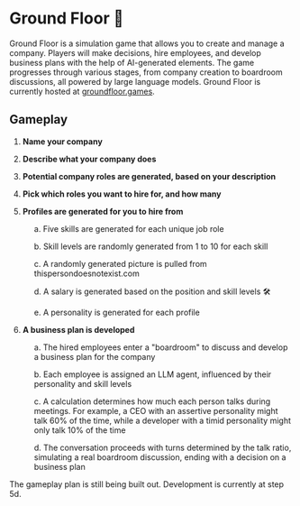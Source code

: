 # Ground Floor 🏢

Ground Floor is a simulation game that allows you to create and manage a company. Players will make decisions, hire employees, and develop business plans with the help of AI-generated elements. The game progresses through various stages, from company creation to boardroom discussions, all powered by large language models. Ground Floor is currently hosted at [groundfloor.games](http://groundfloor.games).

## Gameplay

1. **Name your company**
2. **Describe what your company does**
3. **Potential company roles are generated, based on your description**
4. **Pick which roles you want to hire for, and how many**
5. **Profiles are generated for you to hire from**

   <p style="margin-left: 20px;">a. Five skills are generated for each unique job role</p>
   <p style="margin-left: 20px;">b. Skill levels are randomly generated from 1 to 10 for each skill</p>
   <p style="margin-left: 20px;">c. A randomly generated picture is pulled from thispersondoesnotexist.com</p>
   <p style="margin-left: 20px;">d. A salary is generated based on the position and skill levels 🛠️</p>
   <p style="margin-left: 20px;">e. A personality is generated for each profile</p>

6. **A business plan is developed**

   <p style="margin-left: 20px;">a. The hired employees enter a "boardroom" to discuss and develop a business plan for the company</p>
   <p style="margin-left: 20px;">b. Each employee is assigned an LLM agent, influenced by their personality and skill levels</p>
   <p style="margin-left: 20px;">c. A calculation determines how much each person talks during meetings. For example, a CEO with an assertive personality might talk 60% of the time, while a developer with a timid personality might only talk 10% of the time</p>
   <p style="margin-left: 20px;">d. The conversation proceeds with turns determined by the talk ratio, simulating a real boardroom discussion, ending with a decision on a business plan</p>

The gameplay plan is still being built out. Development is currently at step 5d.
